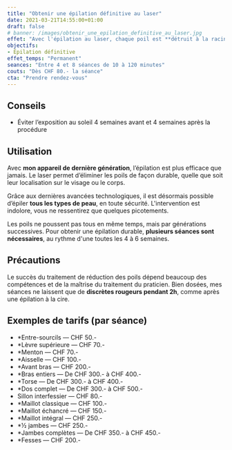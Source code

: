 ```yaml
---
title: "Obtenir une épilation définitive au laser"
date: 2021-03-21T14:55:00+01:00
draft: false
# banner: /images/obtenir_une_epilation_definitive_au_laser.jpg
effet: "Avec l'épilation au laser, chaque poil est **détruit à la racine**. Le rayon lumineux du laser chauffe le pigment responsable de la coloration des poils. Cela endommage le follicule pileux, qui ne peut plus produire de poils."
objectifs:
- Épilation définitive
effet_temps: "Permanent"
seances: "Entre 4 et 8 séances de 10 à 120 minutes"
couts: "Dès CHF 80.- la séance"
cta: "Prendre rendez-vous"
---
```


## Conseils

* Éviter l’exposition au soleil 4 semaines avant et 4 semaines après la procédure

## Utilisation

Avec **mon appareil de dernière génération**, l’épilation est plus efficace que jamais. Le laser permet d’éliminer les poils de façon durable, quelle que soit leur localisation sur le visage ou le corps.

Grâce aux dernières avancées technologiques, il est désormais possible d’épiler **tous les types de peau**, en toute sécurité. L'intervention est indolore, vous ne ressentirez que quelques picotements.

Les poils ne poussent pas tous en même temps, mais par générations successives. Pour obtenir une épilation durable, **plusieurs séances sont nécessaires**, au rythme d'une toutes les 4 à 6 semaines.

## Précautions

Le succès du traitement de réduction des poils dépend beaucoup des compétences et de la maîtrise du traitement du praticien. Bien dosées, mes séances ne laissent que de **discrètes rougeurs pendant 2h**, comme après une épilation à la cire.


## Exemples de tarifs (par séance)  

* *Entre-sourcils  — CHF 50.-
* *Lèvre supérieure  — CHF 70.-
* *Menton  — CHF 70.-
* *Aisselle  — CHF 100.-
* *Avant bras  — CHF 200.-
* *Bras entiers  — De CHF 300.- à CHF 400.-
* *Torse  — De CHF 300.- à CHF 400.-
* *Dos complet  — De CHF 300.- à CHF 500.-  
* Sillon interfessier  — CHF 80.-
* *Maillot classique  — CHF 100.-
* *Maillot échancré  — CHF 150.-
* *Maillot intégral  — CHF 250.-
* *½ jambes  — CHF 250.-
* *Jambes complètes  — De CHF 350.- à CHF 450.-
* *Fesses  — CHF 200.-